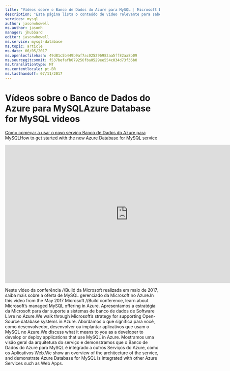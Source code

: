 ```yaml
---
title: "Vídeos sobre o Banco de Dados do Azure para MySQL | Microsoft Docs"
description: "Esta página lista o conteúdo de vídeo relevante para saber mais sobre o Banco de Dados do Azure para MySQL, a oferta de MySQL gerenciado da Microsoft no Azure."
services: mysql
author: jasonwhowell
ms.author: jasonh
manager: jhubbard
editor: jasonwhowell
ms.service: mysql-database
ms.topic: article
ms.date: 06/05/2017
ms.openlocfilehash: 49d81c5b449b9af7ac025296982aa5ff82aa8b09
ms.sourcegitcommit: f537befafb079256fba0529ee554c034d73f36b0
ms.translationtype: MT
ms.contentlocale: pt-BR
ms.lasthandoff: 07/11/2017
---
```

# <a name="azure-database-for-mysql-videos"></a><span data-ttu-id="690d9-103">Vídeos sobre o Banco de Dados do Azure para MySQL</span><span class="sxs-lookup"><span data-stu-id="690d9-103">Azure Database for MySQL videos</span></span>

[<span data-ttu-id="690d9-104">Como começar a usar o novo serviço Banco de Dados do Azure para MySQL</span><span class="sxs-lookup"><span data-stu-id="690d9-104">How to get started with the new Azure Database for MySQL service</span></span>](https://channel9.msdn.com/events/Build/2017/B8045)

<iframe src="https://channel9.msdn.com/Events/Build/2017/B8045/player" width="800" height="450" allowFullScreen frameBorder="0"></iframe>

<span data-ttu-id="690d9-105">Neste vídeo da conferência //Build da Microsoft realizada em maio de 2017, saiba mais sobre a oferta de MySQL gerenciado da Microsoft no Azure.</span><span class="sxs-lookup"><span data-stu-id="690d9-105">In this video from the May 2017 Microsoft //Build conference, learn about Microsoft’s managed MySQL offering in Azure.</span></span> <span data-ttu-id="690d9-106">Apresentamos a estratégia da Microsoft para dar suporte a sistemas de banco de dados de Software Livre no Azure.</span><span class="sxs-lookup"><span data-stu-id="690d9-106">We walk through Microsoft’s strategy for supporting Open-Source database systems in Azure.</span></span> <span data-ttu-id="690d9-107">Abordamos o que significa para você, como desenvolvedor, desenvolver ou implantar aplicativos que usam o MySQL no Azure.</span><span class="sxs-lookup"><span data-stu-id="690d9-107">We discuss what it means to you as a developer to develop or deploy applications that use MySQL in Azure.</span></span> <span data-ttu-id="690d9-108">Mostramos uma visão geral da arquitetura do serviço e demonstramos que o Banco de Dados do Azure para MySQL é integrado a outros Serviços do Azure, como os Aplicativos Web.</span><span class="sxs-lookup"><span data-stu-id="690d9-108">We show an overview of the architecture of the service, and demonstrate Azure Database for MySQL is integrated with other Azure Services such as Web Apps.</span></span>
